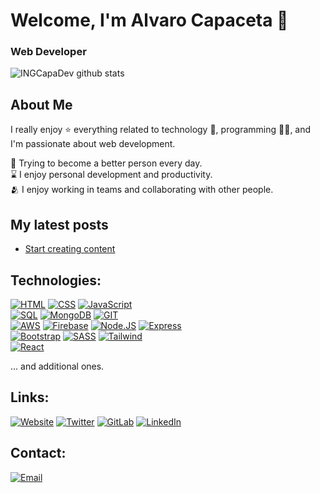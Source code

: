 # Welcome, I'm Alvaro Capaceta 👋
### Web Developer
![INGCapaDev github stats](https://github-readme-stats.vercel.app/api?username=ingcapadev&show_icons=true&rank_icon=github&theme=dark)
## About Me
I really enjoy ⭐ everything related to technology 🤖, programming 👨‍💻, and I'm passionate about web development.

🌿 Trying to become a better person every day.
</br>
⌛ I enjoy personal development and productivity.
</br>
🫂 I enjoy working in teams and collaborating with other people.
</br>

## My latest posts
<!-- POSTS:START -->
- [Start creating content](http://localhost:4322/blog/start-creating-content/)
<!-- POSTS:END -->

## Technologies:
[![HTML](https://img.shields.io/badge/HTML-999999?style=for-the-badge&logo=html5&logoColor=white&labelColor=101010)](#)
[![CSS](https://img.shields.io/badge/CSS-FA7343?style=for-the-badge&logo=css3&logoColor=white&labelColor=101010)](#)
[![JavaScript](https://img.shields.io/badge/JavaScript-F7DF1E?style=for-the-badge&logo=javascript&logoColor=white&labelColor=101010)](#)
</br>
[![SQL](https://img.shields.io/badge/SQL-73B8BD?style=for-the-badge&logo=mysql&logoColor=white&labelColor=101010)](#)
[![MongoDB](https://img.shields.io/badge/MongoDB-AFE16B?style=for-the-badge&logo=mongodb&logoColor=white&labelColor=101010)](#)
[![GIT](https://img.shields.io/badge/GIT-DF7E5D?style=for-the-badge&logo=git&logoColor=white&labelColor=101010)](#)
</br>
[![AWS](https://img.shields.io/badge/AWS-232F3E?style=for-the-badge&logo=amazon-aws&logoColor=white&labelColor=101010)](#)
[![Firebase](https://img.shields.io/badge/Firebase-FFCA28?style=for-the-badge&logo=firebase&logoColor=white&labelColor=101010)](#)
[![Node.JS](https://img.shields.io/badge/Node.JS-339933?style=for-the-badge&logo=node.js&logoColor=white&labelColor=101010)](#)
[![Express](https://img.shields.io/badge/Express-5496E6?style=for-the-badge&logo=express&logoColor=white&labelColor=101010)](#)
</br>
[![Bootstrap](https://img.shields.io/badge/Bootstrap-8C659C?style=for-the-badge&logo=bootstrap&logoColor=white&labelColor=101010)](#)
[![SASS](https://img.shields.io/badge/SASS-DB6ED4?style=for-the-badge&logo=sass&logoColor=white&labelColor=101010)](#)
[![Tailwind](https://img.shields.io/badge/Tailwind-06B6D4?style=for-the-badge&logo=tailwindcss&logoColor=white&labelColor=101010)](#)
</br>
[![React](https://img.shields.io/badge/React-0088CC?style=for-the-badge&logo=react&logoColor=white&labelColor=101010)](#)

... and additional ones.

## Links:
[![Website](https://img.shields.io/badge/Website-INGCapaDev-4285F4?style=for-the-badge&logo=googlechrome&logoColor=white&labelColor=101010)](https://ingcapadev.netlify.app)
[![Twitter](https://img.shields.io/badge/Twitter-@fta__capa-1DA1F2?style=for-the-badge&logo=twitter&logoColor=white&labelColor=101010)](https://twitter.com/fta_capa)
[![GitLab](https://img.shields.io/badge/GitLab-@AlvaroCapaceta-DF8E12?style=for-the-badge&logo=gitlab&logoColor=white&labelColor=101010)](https://gitlab.com/AlvaroCapaceta)
[![LinkedIn](https://img.shields.io/badge/LinkedIn-@AlvaroCapaceta-487FCF?style=for-the-badge&logo=LinkedIn&logoColor=white&labelColor=101010)](https://www.linkedin.com/in/ingcapadev/)

## Contact:

[![Email](https://img.shields.io/badge/ingcapadev@gmail.com-email-D14836?style=for-the-badge&logo=gmail&logoColor=white&labelColor=101010)](mailto:ingcapadev@gmail.com)
